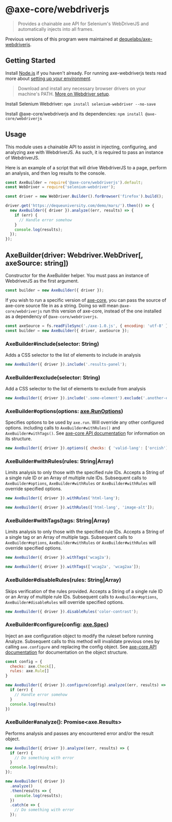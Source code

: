 # @axe-core/webdriverjs

> Provides a chainable axe API for Selenium's WebDriverJS and automatically injects into all frames.

Previous versions of this program were maintained at [dequelabs/axe-webdriverjs](https://github.com/dequelabs/axe-webdriverjs).

## Getting Started

Install [Node.js](https://docs.npmjs.com/getting-started/installing-node) if you haven't already. For running axe-webdriverjs tests read more about [setting up your environment](CONTRIBUTING.md).

> Download and install any necessary browser drivers on your machine's PATH. [More on Webdriver setup](https://www.selenium.dev/documentation/en/webdriver/).

Install Selenium Webdriver: `npm install selenium-webdriver --no-save`

Install @axe-core/webdriverjs and its dependencies: `npm install @axe-core/webdriverjs`

## Usage

This module uses a chainable API to assist in injecting, configuring, and analyzing axe with WebdriverJS. As such, it is required to pass an instance of WebdriverJS.

Here is an example of a script that will drive WebdriverJS to a page, perform an analysis, and then log results to the console.

```js
const AxeBuilder = require('@axe-core/webdriverjs').default;
const WebDriver = require('selenium-webdriver');

const driver = new WebDriver.Builder().forBrowser('firefox').build();

driver.get('https://dequeuniversity.com/demo/mars/').then(() => {
  new AxeBuilder({ driver }).analyze((err, results) => {
    if (err) {
      // Handle error somehow
    }
    console.log(results);
  });
});
```

## AxeBuilder(driver: Webdriver.WebDriver[, axeSource: string])

Constructor for the AxeBuilder helper. You must pass an instance of WebdriverJS as the first argument.

```js
const builder = new AxeBuilder({ driver });
```

If you wish to run a specific version of [axe-core](https://github.com/dequelabs/axe-core), you can pass the source of axe-core source file in as a string. Doing so will mean `@axe-core/webdriverjs` run this version of axe-core, instead of the one installed as a dependency of `@axe-core/webdriverjs`.

```js
const axeSource = fs.readFileSync('./axe-1.0.js', { encoding: 'utf-8' });
const builder = new AxeBuilder({ driver, axeSource });
```

### AxeBuilder#include(selector: String)

Adds a CSS selector to the list of elements to include in analysis

```js
new AxeBuilder({ driver }).include('.results-panel');
```

### AxeBuilder#exclude(selector: String)

Add a CSS selector to the list of elements to exclude from analysis

```js
new AxeBuilder({ driver }).include('.some-element').exclude('.another-element');
```

### AxeBuilder#options(options: [axe.RunOptions](https://github.com/dequelabs/axe-core/blob/develop/doc/API.md#options-parameter))

Specifies options to be used by `axe.run`. Will override any other configured options. including calls to `AxeBuilder#withRules()` and `AxeBuilder#withTags()`. See [axe-core API documentation](https://github.com/dequelabs/axe-core/blob/master/doc/API.md) for information on its structure.

```js
new AxeBuilder({ driver }).options({ checks: { 'valid-lang': ['orcish'] } });
```

### AxeBuilder#withRules(rules: String|Array)

Limits analysis to only those with the specified rule IDs. Accepts a String of a single rule ID or an Array of multiple rule IDs. Subsequent calls to `AxeBuilder#options`, `AxeBuilder#withRules` or `AxeBuilder#withRules` will override specified options.

```js
new AxeBuilder({ driver }).withRules('html-lang');
```

```js
new AxeBuilder({ driver }).withRules(['html-lang', 'image-alt']);
```

### AxeBuilder#withTags(tags: String|Array)

Limits analysis to only those with the specified rule IDs. Accepts a String of a single tag or an Array of multiple tags. Subsequent calls to `AxeBuilder#options`, `AxeBuilder#withRules` or `AxeBuilder#withRules` will override specified options.

```js
new AxeBuilder({ driver }).withTags('wcag2a');
```

```js
new AxeBuilder({ driver }).withTags(['wcag2a', 'wcag2aa']);
```

### AxeBuilder#disableRules(rules: String|Array)

Skips verification of the rules provided. Accepts a String of a single rule ID or an Array of multiple rule IDs. Subsequent calls to `AxeBuilder#options`, `AxeBuilder#disableRules` will override specified options.

```js
new AxeBuilder({ driver }).disableRules('color-contrast');
```

### AxeBuilder#configure(config: [axe.Spec](https://github.com/dequelabs/axe-core/blob/develop/doc/API.md#api-name-axeconfigure))

Inject an axe configuration object to modify the ruleset before running Analyze. Subsequent calls to this method will invalidate previous ones by calling `axe.configure` and replacing the config object. See [axe-core API documentation](https://github.com/dequelabs/axe-core/blob/master/doc/API.md#api-name-axeconfigure) for documentation on the object structure.

```js
const config = {
  checks: axe.Check[],
  rules: axe.Rule[]
}

new AxeBuilder({ driver }).configure(config).analyze((err, results) => {
  if (err) {
    // Handle error somehow
  }
  console.log(results)
})
```

### AxeBuilder#analyze(): Promise<axe.Results>

Performs analysis and passes any encountered error and/or the result object.

```js
new AxeBuilder({ driver }).analyze((err, results) => {
  if (err) {
    // Do something with error
  }
  console.log(results);
});
```

```js
new AxeBuilder({ driver })
  .analyze()
  .then(results => {
    console.log(results);
  })
  .catch(e => {
    // Do something with error
  });
```
